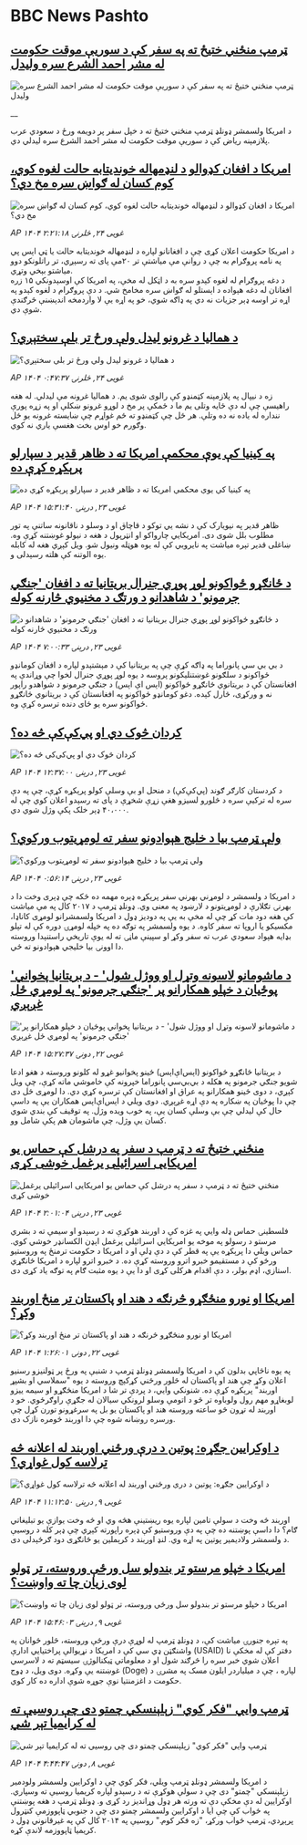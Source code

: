 # BBC News Pashto## [ټرمپ منځني ختیځ ته په سفر کې د سوریې موقت حکومت له مشر احمد الشرع سره ولیدل](https://www.bbc.co.uk/pashto/live/c5y64r3j7yyt?at_campaign=githubrss)![ټرمپ منځني ختیځ ته په سفر کې د سوریې موقت حکومت له مشر احمد الشرع سره ولیدل](https://ichef.bbci.co.uk/ace/standard/240/cpsprodpb/a939/live/22a354d0-30a2-11f0-8519-3b5a01ebe413.jpg)__د امریکا ولسمشر ډونلډ ټرمپ منځني ختیځ ته د خپل سفر پر دویمه ورځ د سعودي عرب پلازمېنه ریاض کې د سوریې موقت حکومت له مشر احمد الشرع سره لیدلي دي.## [امریکا د افغان کډوالو د لنډمهاله خوندیتابه حالت لغوه کوي، کوم کسان له ګواښ سره مخ دي؟](https://www.bbc.com/pashto/articles/c201nejm4yeo?at_campaign=githubrss)![امریکا د افغان کډوالو د لنډمهاله خوندیتابه حالت لغوه کوي، کوم کسان له ګواښ سره مخ دي؟](https://ichef.bbci.co.uk/ace/standard/240/cpsprodpb/c536/live/76abdf40-3069-11f0-8947-7d6241f9fce9.jpg)_AP ۱۴۰۴ غویی ۲۴, څلرنۍ ۲:۲۱:۱۸_د امریکا حکومت اعلان کړی چې د افغانانو لپاره د لنډمهاله خونديتابه حالت یا ټي اېس پي په نامه پروګرام به چې د روانې مې میاشتې تر ۲۰مې پای ته رسېږي، تر راتلونکو دوو میاشتو بېخي وتړي.  
د دغه پروګرام له لغوه کېدو سره به د اټکل له مخې، په امریکا کې اوسېدونکي ۱۵ زره افغانان له دغه هېواده د اېستلو له ګواښ سره مخامخ شي. د دې پروګرام د لغوه کېدو په اړه تر اوسه ډېر جزیات نه دي په ډاګه شوي، خو په اړه یې لا واردمخه اندېښنې څرګندې شوې دي.## [د همالیا د غرونو لیدل ولې ورځ تر بلې سختېږي؟](https://www.bbc.com/pashto/articles/cy0k98z05wwo?at_campaign=githubrss)![د همالیا د غرونو لیدل ولې ورځ تر بلې سختېږي؟](https://ichef.bbci.co.uk/ace/standard/240/cpsprodpb/937d/live/5e339f30-2f3c-11f0-8f57-b7237f6a66e6.jpg)_AP ۱۴۰۴ غویی ۲۴, څلرنۍ ۰:۴۷:۳۷_زه د نيپال په پلازمېنه کټمنډو کې رالوی شوی يم. د هماليا غرونه مې ليدلي. له هغه راهيسې چې له دې ځايه وتلی يم ما د ځمکې پر مخ د لوړو غرونو ښکلې او په زړه پورې ننداره له ياده نه ده وتلې.
هر ځل چې کټمنډو ته ځم غواړم چې ښايسته غرونه يو ځل وګورم خو اوس بخت هغسې ياري نه کوي.## [په کینیا کې یوې محکمې امریکا ته د ظاهر قدیر د سپارلو پرېکړه کړې ده](https://www.bbc.com/pashto/articles/cy75kgmnyk1o?at_campaign=githubrss)![په کینیا کې یوې محکمې امریکا ته د ظاهر قدیر د سپارلو پرېکړه کړې ده](https://ichef.bbci.co.uk/ace/standard/240/cpsprodpb/b963/live/15906210-300c-11f0-9223-0d2262e49eec.jpg)_AP ۱۴۰۴ غویی ۲۳, درېنۍ ۱۵:۳۱:۴۰_ظاهر قدیر په نیویارک کې د نشه يي توکو د قاچاق او د وسلو د ناقانونه ساتنې په تور مطلوب بلل شوی دی. امریکايي چارواکو او انټرپول د هغه د نیولو غوښتنه کړې وه. ښاغلی قدیر تېره میاشت په نایروبي کې له یوه هوټله ونیول شو. ویل کېږي هغه له کابله  یوه الوتنه کې هلته رسېدلی و.## [د ځانګړو ځواکونو لوړ پوړي جنرال بریتانیا ته د افغان 'جنګي جرمونو' د شاهدانو د ورتګ د مخنیوي څارنه کوله](https://www.bbc.com/pashto/articles/cwy71y7ze4do?at_campaign=githubrss)![د ځانګړو ځواکونو لوړ پوړي جنرال بریتانیا ته د افغان 'جنګي جرمونو' د شاهدانو د ورتګ د مخنیوي څارنه کوله](https://ichef.bbci.co.uk/ace/standard/240/cpsprodpb/105f/live/08d6ac50-2cd8-11f0-8ff1-59f5dcf8e9f5.jpg)_AP ۱۴۰۴ غویی ۲۳, درېنۍ ۷:۰۰:۳۳_د بي بي سي پانوراما په ډاګه کړې چې په بريتانيا کې د مېشتېدو لپاره د افغان کومانډو ځواکونو د سلګونو غوښتنليکونو پروسه د يوه لوړ پوړي جنرال لخوا چې وړاندې په افغانستان کې د بريتانوي ځانګړو ځواکونو (اېس اې اېس) د جنګي جرمونو د شواهدو راپور نه و ورکړی، څارل کېده. دغو کومانډو ځواکونو په افغانستان کې د بريتانوي ځانګړو ځواکونو سره يو ځای دنده ترسره کړې وه.## [کردان څوک دي او پي‌کې‌کې‌ څه ده؟‌](https://www.bbc.com/pashto/articles/cg4vzlyz4x1o?at_campaign=githubrss)![کردان څوک دي او پي‌کې‌کې‌ څه ده؟‌](https://ichef.bbci.co.uk/ace/standard/240/cpsprodpb/9b6a/live/2dbc8070-2fe5-11f0-8ff1-59f5dcf8e9f5.jpg)_AP ۱۴۰۴ غویی ۲۳, درېنۍ ۱۲:۳۷:۰۰_د کردستان کارګر ګوند (پي‌کې‌کې) د منحل او بې وسلې کولو پرېکړه کړې، چې په دې سره له ترکیې سره د څلورو لسیزو هغې زړې شخړې د پای ته رسېدو اعلان کوي چې له ۴۰،۰۰۰ ډېر خلک پکې وژل شوي دي.## [ولې ټرمپ بیا د خلیج هېوادونو سفر ته لومړیتوب ورکوي؟](https://www.bbc.com/pashto/articles/cgkd15jjjzro?at_campaign=githubrss)![ولې ټرمپ بیا د خلیج هېوادونو سفر ته لومړیتوب ورکوي؟](https://ichef.bbci.co.uk/ace/standard/240/cpsprodpb/54c5/live/4ccb21e0-2c1d-11f0-94cc-798e036ea063.jpg)_AP ۱۴۰۴ غویی ۲۳, درېنۍ ۰:۵۶:۱۴_د امریکا د ولسمشر د لومړني بهرني سفر پرېکړه ډېره مهمه ده ځکه چې ډېری وخت دا د بهرنۍ تګلارې د لومړیتونو د لارښود په معنی وي. ډونلډ ټرمپ د ۲۰۱۷ کال په مې میاشت کې هغه دود مات کړ چې له مخې به یې په دودیز ډول د امریکا ولسمشرانو لومړی کاناډا، مکسیکو یا اروپا ته سفر کاوه. د یوه ولسمشر په توګه ده په خپله لومړۍ دوره کې له تېلو بډایه هېواد سعودي عرب ته سفر وکړ او سپینې ماڼۍ ته له یوې تاریخي راستنېدا وروسته دا اوونۍ بیا خلیجي هېوادونو ته ځي.## ['د ماشومانو لاسونه وتړل او ووژل شول' - د بریتانیا پخواني پوځیان د خپلو همکارانو پر 'جنګي جرمونو' په لومړي ځل غږېږي](https://www.bbc.com/pashto/articles/cj93nykjj82o?at_campaign=githubrss)!['د ماشومانو لاسونه وتړل او ووژل شول' - د بریتانیا پخواني پوځیان د خپلو همکارانو پر 'جنګي جرمونو' په لومړي ځل غږېږي](https://ichef.bbci.co.uk/ace/standard/240/cpsprodpb/c9ac/live/2ec483d0-2ee3-11f0-8f57-b7237f6a66e6.png)_AP ۱۴۰۴ غویی ۲۲, دونۍ ۱۵:۲۷:۳۷_د بریتانیا ځانګړو ځواکونو (اېس‌اې‌اېس) ځینو پخوانیو غړو له کلونو وروسته د هغو ادعا شویو جنګي جرمونو په هکله د بي‌بي‌سي پانوراما خپرونه کې خاموشي ماته کړې، چې ویل کېږي، د دوی ځینو همکارانو په عراق او افغانستان کې ترسره کړي دي.
دا لومړی ځل دی چې دا پوځیان په ښکاره په دې اړه غږېږي. دوی ویلي د اېس‌اې‌اېس همکاران یې په داسې حال کې لیدلي چې بې وسلې کسان یې، په خوب ویده وژل. په توقیف کې بندي شوي کسان یې وژل، چې ماشومان هم پکې شامل وو.## [منځني ختيځ ته د ټرمپ د سفر په درشل کې حماس يو امریکايی اسرائيلی يرغمل خوشی کړی](https://www.bbc.com/pashto/articles/c8relpd4gr1o?at_campaign=githubrss)![منځني ختيځ ته د ټرمپ د سفر په درشل کې حماس يو امریکايی اسرائيلی يرغمل خوشی کړی](https://ichef.bbci.co.uk/ace/standard/240/cpsprodpb/5b58/live/220a5c00-2ee8-11f0-b26b-ab62c890638b.jpg)_AP ۱۴۰۴ غویی ۲۳, درېنۍ ۲:۰۱:۰۴_فلسطينۍ حماس ډله وايي په غزه کې د اوربند هوکړې ته د رسېدو او سیمې ته د بشري مرستو د رسولو  په موخه یو امریکایي اسرائیلی یرغمل اېډن الکسانډر خوشي کوي. حماس ویلي دا پرېکړه یې په قطر کې د دې ډلې او د امریکا د حکومت ترمنځ په وروستيو ورځو کې د مستقیمو خبرو اترو وروسته کړې ده. د خبرو اترو لپاره د امریکا ځانګړي استازي، اډم بولر، د دې اقدام هرکلی کړی او دا یې د یوه مثبت ګام په توګه یاد کړی دی.## [امریکا او نورو منځګړو څرنګه د هند او پاکستان تر منځ اوربند وکړ؟](https://www.bbc.com/pashto/articles/clyq218l9weo?at_campaign=githubrss)![امریکا او نورو منځګړو څرنګه د هند او پاکستان تر منځ اوربند وکړ؟](https://ichef.bbci.co.uk/ace/standard/240/cpsprodpb/737f/live/4d4b47a0-2e3c-11f0-8ff1-59f5dcf8e9f5.jpg)_AP ۱۴۰۴ غویی ۲۲, دونۍ ۱:۲۶:۰۱_په يوه ناڅاپي بدلون کې د امریکا ولسمشر ډونلډ ټرمپ د شنبې په ورځ پر ټولنيزو رسنيو اعلان وکړ چې هند او پاکستان له څلور ورځني کړکېچ وروسته د يوه "سملاسي او بشپړ اوربند" پرېکړه کړې ده. شنونکي وايي، د پردې تر شا د امریکا منځګړو او سيمه ييزو لوبغاړو مهم رول ولوباوه تر څو د اتومې وسلو لرونکي سيالان له جګړې راوګرځوي. خو د اوربند له تړون څو ساعته وروسته  هند او پاکستان يو بل په سرغړونو تورن کړل چې ورسره روښانه شوه چې دا اوربند څومره نازک دی.## [د اوکرایین جګړه: پوتین د درې ورځني‌ اوربند له اعلانه څه ترلاسه کول غواړي؟](https://www.bbc.com/pashto/articles/c62g1y72612o?at_campaign=githubrss)![د اوکرایین جګړه: پوتین د درې ورځني‌ اوربند له اعلانه څه ترلاسه کول غواړي؟](https://ichef.bbci.co.uk/ace/standard/240/cpsprodpb/e594/live/e8e13ba0-24de-11f0-8f57-b7237f6a66e6.jpg)_AP ۱۴۰۴ غویی ۹, درېنۍ ۱۱:۱۲:۵۰_اوربند څه وخت د سولې تامین لپاره یوه ریښتینې هڅه وي او څه وخت یوازې یو تبلیغاتي ګام؟  دا داسې پوښتنه ده چې په دې وروستیو کې ډېره راپورته کېږي چې ډېر کله د روسیې د ولسمشر ولادیمیر پوتین په اړه وي.
لنډ اوربند د کرېملین یو ځانګړی دود ګرځېدلی دی.## [امریکا د خپلو  مرستو تر بندولو سل ورځې وروسته، تر ټولو لوی زیان چا ته واوښت؟](https://www.bbc.com/pashto/articles/cwynejp4ee0o?at_campaign=githubrss)![امریکا د خپلو  مرستو تر بندولو سل ورځې وروسته، تر ټولو لوی زیان چا ته واوښت؟](https://ichef.bbci.co.uk/ace/standard/240/cpsprodpb/7c89/live/3173bcc0-2508-11f0-b26b-ab62c890638b.jpg)_AP ۱۴۰۴ غویی ۹, درېنۍ ۱۵:۴۶:۰۳_په تېره جنورۍ میاشت کې، د ډونلډ ټرمپ له لوړې درې ورځې وروسته، څلور ځوانان په واشنګټن ډي سي کې د امریکا د نړیوالې پراختیايي ادارې (USAID) دفتر کې له مخکې نا اعلان شوي خبر سره را څرګند شول او د معلوماتي ټیکنالوژۍ سیسټم ته د لاسرسي غوښتنه یې وکړه.
دوی ویل، د ډوج (Doge) لپاره ، چې د میلیاردر ایلون مسک په مشرۍ د حکومت د اغزمنتیا نوې جوړه شوې اداره ده کار کوي.## [ټرمپ وايي "فکر کوي" زېلېنسکي چمتو دی چې روسيې ته له کرايميا تېر شي](https://www.bbc.com/pashto/articles/c175yervg8qo?at_campaign=githubrss)![ټرمپ وايي "فکر کوي" زېلېنسکي چمتو دی چې روسيې ته له کرايميا تېر شي](https://ichef.bbci.co.uk/ace/standard/240/cpsprodpb/e7f3/live/218c1280-23eb-11f0-9c65-a5c3dc449bf3.jpg)_AP ۱۴۰۴ غویی ۸, دونۍ ۴:۴۴:۴۷_د امریکا ولسمشر ډونلډ ټرمپ ويلي، فکر کوي چې د اوکرايين ولسمشر ولودمير زېلېنسکي "چمتو" دی چې د سولې هوکړې ته د رسېدو لپاره کریمیا روسیې ته وسپاري.  اوکرایین له دې مخکې دې ته ورته هر ډول وړاندیز رد کړی و. ډونلډ ټرمپ د هغه پوښتنې په ځواب کې چې ایا د اوکرایین ولسمشر چمتو دی چې د جنوبي ټاپووزمې کنټرول پرېږدي، ټرمپ ځواب ورکړ، "زه فکر کوم." روسیې په ۲۰۱۴ کال کې په غیرقانوني ډول د کریمیا ټاپووزمه لاندې کړه.